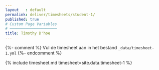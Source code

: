 ```yaml
---
layout   : default
permalink: deliver/timesheets/student-1/
published: true
# Custom Page Variables
# ─────────────────────
title: Timothy D'hoe
---
```

{%- comment %}
Vul de timesheet aan in het bestand `_data/timesheet-1.yml`
{%- endcomment %}

{% include timesheet.md timesheet=site.data.timesheet-1 %}
